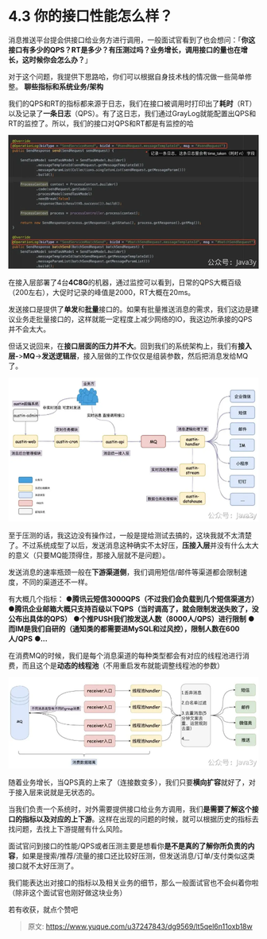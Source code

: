 # 4.3 你的接口性能怎么样？

消息推送平台提会供接口给业务方进行调用，一般面试官看到了也会想问：「**你这接口有多少的QPS？RT是多少？有压测过吗？业务增长，调用接口的量也在增长，这时候你会怎么办？**」

对于这个问题，我提供下思路哈，你们可以根据自身技术栈的情况做一些简单修整。
**聊些指标和系统业务/架构**

我们的QPS和RT的指标都来源于日志，我们在接口被调用时打印出了**耗时**（RT）以及记录了**一条日志**（QPS）。有了这日志，我们通过GrayLog就能配置出QPS和RT的监控了。所以，我们的接口对QPS和RT都是有监控的哈

![1657619753998-839a24da-c8cc-4776-b7e9-b5dd4b83f255.jpeg](./img/Bu3eRsce4uRaEuad/1657619753998-839a24da-c8cc-4776-b7e9-b5dd4b83f255-206365.webp)

在接入层部署了4台**4C8G**的机器，通过监控可以看到，日常的QPS大概百级（200左右），大促时记录的峰值是2000，RT大概在20ms。

发送接口是提供了**单发**和**批量**接口的。如果有批量推送消息的需求，我们这边是建议业务走批量接口的，这样就能一定程度上减少网络的IO，我这边所承接的QPS并不会太大。

但话又说回来，在**接口层面的压力并不大**。回到我们的系统架构上，我们有**接入层-**>**MQ**->**发送逻辑层**，接入层做的工作仅仅是组装参数，然后把消息发给MQ了。

![1657619753992-b92bfa7b-84eb-406d-9650-63473cba0d54.jpeg](./img/Bu3eRsce4uRaEuad/1657619753992-b92bfa7b-84eb-406d-9650-63473cba0d54-149503.webp)

至于压测的话，我这边没有操作过，一般是提给测试去搞的，这块我就不太清楚了。不过系统成型了以后，发送消息这种确实不太好压，**压接入层**并没有什么太大的意义（只要MQ能顶得住，那接入层就不是问题）。

发送消息的速率瓶颈一般在**下游渠道侧**，我们调用短信/邮件等渠道都会限制速度，不同的渠道还不一样。

有大概几个指标：
**●腾讯云短信3000QPS（不过我们会负载到几个短信渠道方）**
**●腾讯企业邮箱大概只支持百级以下QPS（当时调高了，就会限制发送失败了，没公布出具体的QPS）**
**●个推PUSH我们按发送人数（8000人/QPS）进行限制**
**●而IM是我们自研的（通知类的都需要进MySQL和过风控），限制人数在600人/QPS**
**●...**

在消费MQ的时候，我们是每个消息渠道的每种类型都会有对应的线程池进行消费，而且这个是**动态的线程池**（不用重启发布就能调整线程池的参数）

![1657619754006-598849d2-5672-405d-812a-ef66bce35dc5.jpeg](./img/Bu3eRsce4uRaEuad/1657619754006-598849d2-5672-405d-812a-ef66bce35dc5-962651.webp)

随着业务增长，当QPS真的上来了（连接数变多），我们只要**横向扩容**就好了，对于接入层来说就是无状态的。

当我们负责一个系统时，对外需要提供接口给业务方调用，我们**是需要了解这个接口的指标以及对应的上下游**。这样在出现的问题的时候，就可以根据历史的指标去找问题，去找上下游提醒有什么风险。

面试官问到接口的性能/QPS或者压测主要是想看你**是不是真的了解你所负责的内容**，如果是搜索/推荐/流量的接口还比较好压测，但发送消息/订单/支付类似这类接口就不太好压测了。

我们能表达出对接口的指标以及相关业务的细节，那么一般面试官也不会纠着你啦（除非这个面试官也刚好做这块业务）

若有收获，就点个赞吧

 


> 原文: <https://www.yuque.com/u37247843/dg9569/lt5qel6n11oxb18w>